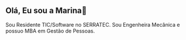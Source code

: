 ## Olá, Eu sou a Marina👋

Sou Residente TIC/Software no SERRATEC.
Sou Engenheira Mecânica e possuo MBA em Gestão de Pessoas.




<!--
**MarinaPereiraCardozo/MarinaPereiraCardozo** is a ✨ _special_ ✨ repository because its `README.md` (this file) appears on your GitHub profile.

Here are some ideas to get you started:

- 🔭 I’m currently working on ...
- 🌱 I’m currently learning ...
- 👯 I’m looking to collaborate on ...
- 🤔 I’m looking for help with ...
- 💬 Ask me about ...
- 📫 How to reach me: ...
- 😄 Pronouns: ...
- ⚡ Fun fact: ...
-->
